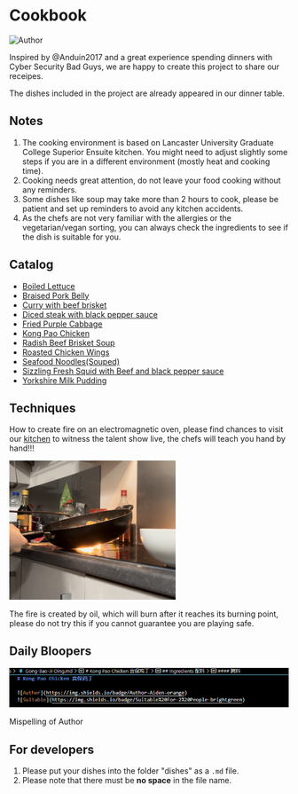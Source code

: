 # Cookbook

![Author](https://img.shields.io/badge/Author-Bad%20Guys%20Group-blue)

Inspired by @Anduin2017 and a great experience spending dinners with Cyber Security Bad Guys, we are happy to create this project to share our receipes.

The dishes included in the project are already appeared in our dinner table.

## Notes

1. The cooking environment is based on Lancaster University Graduate College Superior Ensuite kitchen. You might need to adjust slightly some steps if you are in a different environment (mostly heat and cooking time).
2. Cooking needs great attention, do not leave your food cooking without any reminders.
3. Some dishes like soup may take more than 2 hours to cook, please be patient and set up reminders to avoid any kitchen accidents.
4. As the chefs are not very familiar with the allergies or the vegetarian/vegan sorting, you can always check the ingredients to see if the dish is suitable for you. 

## Catalog
- [Boiled Lettuce](dishes/Boiled_Lettuce.md)
- [Braised Pork Belly](dishes/Braised-Pork-Belly.md)
- [Curry with beef brisket](dishes/Curry_with_beef_brisket.md)
- [Diced steak with black pepper sauce](dishes/Diced-steak-with-black-pepper-sauce.md)
- [Fried Purple Cabbage](dishes/Fried_Purple_Cabbage.md)
- [Kong Pao Chicken](dishes/Gong-Bao-Ji-Ding.md)
- [Radish Beef Brisket Soup](dishes/Radish_Beef_Brisket_Soup.md)
- [Roasted Chicken Wings](dishes/Roasted-Chicken-Wings.md)
- [Seafood Noodles(Souped)](dishes/Seafood_Noodles_Souped.md)
- [Sizzling Fresh Squid with Beef and black pepper sauce](dishes/Sizzling-Fresh-Squid-and-Beef-with-black-pepper-sauce.md)
- [Yorkshire Milk Pudding](dishes/Yorkshire-Milk-Pudding.md)

## Techniques

How to create fire on an electromagnetic oven, please find chances to visit our [kitchen](https://use.mazemap.com/#v=1&config=lancaster&zlevel=1&center=-2.786763,54.004061&zoom=18.5&campusid=341&sharepoitype=point&sharepoi=-2.78638%2C54.00420) to witness the talent show live, the chefs will teach you hand by hand!!!

<div>
	<img src="imgs/index/fire.jpg" style="width: 300px"/>
</div>

The fire is created by oil, which will burn after it reaches its burning point, please do not try this if you cannot guarantee you are playing safe.

## Daily Bloopers

<div>
	<img src="imgs/index/spelling_error.png"/>
</div>	

Mispelling of Author

## For developers
1. Please put your dishes into the folder "dishes" as a `.md` file.
2. Please note that there must be __no space__ in the file name.
